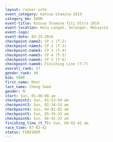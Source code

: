 ```yaml
---
layout: runner-info 
event_category: katsuo-stamina-2019 
category_km: 50KM 
event-title: Katsuo Stamina Titi Ultra 2019 
event-location: Hulu Langat, Selangor, Malaysia 
event-logo: 
event-date: 03-15-2019 
checkpoint-name2: CP 1 (T-2) 
checkpoint-name3: CP 2 (T-3) 
checkpoint-name4: CP 3 (T-4) 
checkpoint-name5: CP 4 (T-5) 
checkpoint-name6: CP 5 (T-6) 
checkpoint-name8: Finishing Line (T-7) 
overall_rank: 47
gender_rank: 40
bib: 5088
first_name: Khor
last_name: Cheng Swee
gender: M
start: Sun, 01-00-00 am
checkpoint2: Sun, 01-53-54 am
checkpoint3: Sun, 02-34-53 am
checkpoint4: Sun, 04-01-02 am
checkpoint5: Sun, 05-39-33 am
checkpoint6: Sun, 06-42-32 am
finishing_line_(t_7): Sun, 08-02-42 am
race_time: 07-02-42
status: FINISHER
---
```

